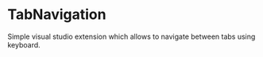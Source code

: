# TabNavigation
Simple visual studio extension which allows to navigate between tabs using keyboard.
